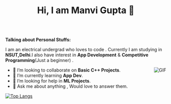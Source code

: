 <h1 align="center" > Hi, I am Manvi Gupta 👋</h1>

<br/>
<br/>

**Talking about Personal Stuffs:**

I am an electrical undergrad who loves to code . Currently I am studying in __NSUT,Delhi__.I also have interest in __App Development__  &  __Competitive Programming__(Just a beginner) .

<img align="right" alt="GIF" src="https://media.giphy.com/media/3oKIPnAiaMCws8nOsE/giphy.gif" />

- 👯 I’m looking to collaborate on __Basic C++ Projects__.
- 🌱 I’m currently learning __App Dev__.
- 🤔 I’m looking for help in __ML Projects__.
- 💬 Ask me about anything , Would love to answer them.


[![Top Langs](https://github-readme-stats.vercel.app/api/top-langs/?username=Manvi1203&layout=compact)](https://github.com/anuraghazra/github-readme-stats)





